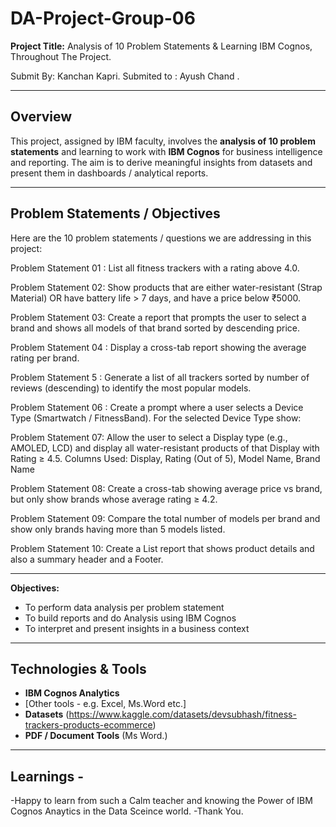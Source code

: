 # DA-Project-Group-06

**Project Title:** Analysis of 10 Problem Statements & Learning IBM Cognos, Throughout The Project. 

Submit By: Kanchan Kapri.
Submited to : Ayush Chand .

---

## Overview

This project, assigned by IBM faculty, involves the **analysis of 10 problem statements** and learning to work with **IBM Cognos** for business intelligence and reporting. The aim is to derive meaningful insights from datasets and present them in dashboards / analytical reports.

---

## Problem Statements / Objectives

Here are the 10 problem statements / questions we are addressing in this project:

Problem Statement 01 :   List all fitness trackers with a rating above 4.0.

Problem Statement 02:  Show products that are either water-resistant (Strap Material) OR 
have battery life > 7 days, and have a price below ₹5000.

Problem Statement 03:  Create a report that prompts the user to select a 
brand and shows all models of that brand sorted by descending price.

Problem Statement 04 :  Display a cross-tab report showing the average rating 
per brand.

Problem Statement 5 :   Generate a list of all trackers sorted by number of reviews 
(descending) to identify the most popular models.

Problem Statement 06 :  Create a prompt where a user selects a Device Type 
(Smartwatch / FitnessBand). For the selected Device Type show: 

Problem Statement 07:  Allow the user to select a Display type (e.g., AMOLED, 
LCD) and display all water-resistant products of that Display with Rating ≥ 4.5. 
Columns Used: Display, Rating (Out of 5), Model Name, Brand Name

Problem Statement 08:  Create a cross-tab showing average price vs brand, but 
only show brands whose average rating ≥ 4.2.

Problem Statement 09:  Compare the total number of models per brand and 
show only brands having more than 5 models listed.

Problem Statement 10: Create a List report that shows product details and also a 
summary header and a Footer.   

---

**Objectives:**
- To perform data analysis per problem statement  
- To build reports and do Analysis using IBM Cognos  
- To interpret and present insights in a business context  

---

## Technologies & Tools

- **IBM Cognos Analytics**  
- [Other tools - e.g. Excel, Ms.Word etc.]  
- **Datasets** (https://www.kaggle.com/datasets/devsubhash/fitness-trackers-products-ecommerce)  
- **PDF / Document Tools** (Ms Word.)  

---

## Learnings -
-Happy to learn from such a Calm teacher and knowing the Power of IBM Cognos Anaytics in the Data Sceince world.
-Thank You.



